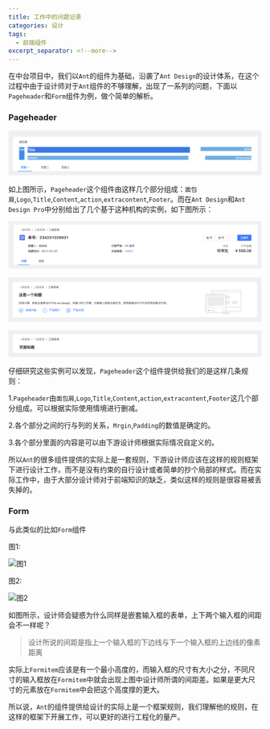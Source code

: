 ```yaml
---
title: 工作中的问题记录
categories: 设计
tags:
  - 前端组件
excerpt_separator: <!--more-->
---
```


​	在中台项目中，我们以`Ant`的组件为基础，沿袭了`Ant Design`的设计体系，在这个过程中由于设计师对于`Ant`组件的不够理解，出现了一系列的问题，下面以`Pageheader`和`Form`组件为例，做个简单的解析。

### Pageheader

![pageheader](/wp-content/uploads/2019/04/pageheader.png)

如上图所示，`Pageheader`这个组件由这样几个部分组成：`面包屑`,`Logo`,`Title`,`Content`,`action`,`extracontent`,`Footer`。而在`Ant Design`和`Ant Design Pro`中分别给出了几个基于这种机构的实例，如下图所示：

<!--more-->

![pageheader-1](/wp-content/uploads/2019/04/pageheader-1.png)

![pageheader-2](/wp-content/uploads/2019/04/pageheader-2.png)

![pageheader-3](/wp-content/uploads/2019/04/pageheader-3.png)

仔细研究这些实例可以发现，`Pageheader`这个组件提供给我们的是这样几条规则：

1.`Pageheader`由`面包屑`,`Logo`,`Title`,`Content`,`action`,`extracontent`,`Footer`这几个部分组成。可以根据实际使用情境进行删减。

2.各个部分之间的行与列的关系，`Mrgin`,`Padding`的数值是确定的。

3.各个部分里面的内容是可以由下游设计师根据实际情况自定义的。

所以`Ant`的很多组件提供的实际上是一套规则，下游设计师应该在这样的规则框架下进行设计工作，而不是没有约束的自行设计或者简单的抄个局部的样式。而在实际工作中，由于大部分设计师对于前端知识的缺乏，类似这样的规则是很容易被丢失掉的。

### Form

与此类似的比如`Form`组件

图1:

![图1](/wp-content/uploads/2019/04/图1.png)

图2:

![图2](/wp-content/uploads/2019/04/图2.png)

如图所示，设计师会疑惑为什么同样是嵌套输入框的表单，上下两个输入框的间距会不一样呢？

> 设计所说的间距是指上一个输入框的下边线与下一个输入框的上边线的像素距离

实际上`Formitem`应该是有一个最小高度的，而输入框的尺寸有大小之分，不同尺寸的输入框放在`Formitem`中就会出现上图中设计师所谓的间距差。如果是更大尺寸的元素放在`Formitem`中会把这个高度撑的更大。

所以说，`Ant`的组件提供给设计的实际上是一个框架规则，我们理解他的规则，在这样的框架下开展工作，可以更好的进行工程化的量产。

